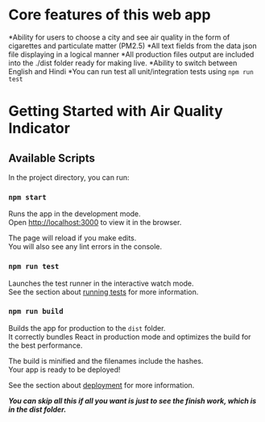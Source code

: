 # Core features of this web app

*Ability for users to choose a city and see air quality in the form of cigarettes and particulate matter (PM2.5)
*All text fields from the data json file displaying in a logical manner
*All production files output are included into the ./dist folder ready for making live.
*Ability to switch between English and Hindi
*You can run test all unit/integration tests using ```npm run test```

# Getting Started with Air Quality Indicator

## Available Scripts

In the project directory, you can run:

### `npm start`

Runs the app in the development mode.\
Open [http://localhost:3000](http://localhost:3000) to view it in the browser.

The page will reload if you make edits.\
You will also see any lint errors in the console.

### `npm run test`

Launches the test runner in the interactive watch mode.\
See the section about [running tests](https://facebook.github.io/create-react-app/docs/running-tests) for more information.

### `npm run build`

Builds the app for production to the `dist` folder.\
It correctly bundles React in production mode and optimizes the build for the best performance.

The build is minified and the filenames include the hashes.\
Your app is ready to be deployed!

See the section about [deployment](https://facebook.github.io/create-react-app/docs/deployment) for more information.

***You can skip all this if all you want is just to see the finish work, which is in the dist folder.***
